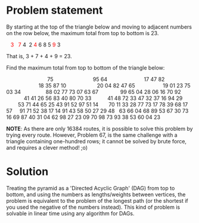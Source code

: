# Problem statement
By starting at the top of the triangle below and moving to adjacent numbers on the row below, the maximum total from top to bottom is 23.

&nbsp;<span style="color:red">&nbsp;&nbsp;3</span>
&nbsp;<span style="color:red">&nbsp;7</span> 4
&nbsp;2 <span style="color:red">4</span> 6
8 5 <span style="color:red">9</span> 3

That is, 3 + 7 + 4 + 9 = 23.

Find the maximum total from top to bottom of the triangle below:

&nbsp;&nbsp;&nbsp;&nbsp;&nbsp;&nbsp;&nbsp;&nbsp;&nbsp;&nbsp;&nbsp;&nbsp;&nbsp;&nbsp;&nbsp;&nbsp;&nbsp;&nbsp;&nbsp;&nbsp;&nbsp;&nbsp;&nbsp;&nbsp;&nbsp;&nbsp;&nbsp;&nbsp;75
&nbsp;&nbsp;&nbsp;&nbsp;&nbsp;&nbsp;&nbsp;&nbsp;&nbsp;&nbsp;&nbsp;&nbsp;&nbsp;&nbsp;&nbsp;&nbsp;&nbsp;&nbsp;&nbsp;&nbsp;&nbsp;&nbsp;&nbsp;&nbsp;&nbsp;&nbsp;95 64
&nbsp;&nbsp;&nbsp;&nbsp;&nbsp;&nbsp;&nbsp;&nbsp;&nbsp;&nbsp;&nbsp;&nbsp;&nbsp;&nbsp;&nbsp;&nbsp;&nbsp;&nbsp;&nbsp;&nbsp;&nbsp;&nbsp;&nbsp;&nbsp;17 47 82
&nbsp;&nbsp;&nbsp;&nbsp;&nbsp;&nbsp;&nbsp;&nbsp;&nbsp;&nbsp;&nbsp;&nbsp;&nbsp;&nbsp;&nbsp;&nbsp;&nbsp;&nbsp;&nbsp;&nbsp;&nbsp;&nbsp;18 35 87 10
&nbsp;&nbsp;&nbsp;&nbsp;&nbsp;&nbsp;&nbsp;&nbsp;&nbsp;&nbsp;&nbsp;&nbsp;&nbsp;&nbsp;&nbsp;&nbsp;&nbsp;&nbsp;&nbsp;&nbsp;20 04 82 47 65
&nbsp;&nbsp;&nbsp;&nbsp;&nbsp;&nbsp;&nbsp;&nbsp;&nbsp;&nbsp;&nbsp;&nbsp;&nbsp;&nbsp;&nbsp;&nbsp;&nbsp;&nbsp;19 01 23 75 03 34
&nbsp;&nbsp;&nbsp;&nbsp;&nbsp;&nbsp;&nbsp;&nbsp;&nbsp;&nbsp;&nbsp;&nbsp;&nbsp;&nbsp;&nbsp;&nbsp;88 02 77 73 07 63 67
&nbsp;&nbsp;&nbsp;&nbsp;&nbsp;&nbsp;&nbsp;&nbsp;&nbsp;&nbsp;&nbsp;&nbsp;&nbsp;&nbsp;99 65 04 28 06 16 70 92
&nbsp;&nbsp;&nbsp;&nbsp;&nbsp;&nbsp;&nbsp;&nbsp;&nbsp;&nbsp;&nbsp;&nbsp;41 41 26 56 83 40 80 70 33
&nbsp;&nbsp;&nbsp;&nbsp;&nbsp;&nbsp;&nbsp;&nbsp;&nbsp;&nbsp;41 48 72 33 47 32 37 16 94 29
&nbsp;&nbsp;&nbsp;&nbsp;&nbsp;&nbsp;&nbsp;&nbsp;53 71 44 65 25 43 91 52 97 51 14
&nbsp;&nbsp;&nbsp;&nbsp;&nbsp;&nbsp;70 11 33 28 77 73 17 78 39 68 17 57
&nbsp;&nbsp;&nbsp;&nbsp;91 71 52 38 17 14 91 43 58 50 27 29 48
&nbsp;&nbsp;63 66 04 68 89 53 67 30 73 16 69 87 40 31
04 62 98 27 23 09 70 98 73 93 38 53 60 04 23

**NOTE**: As there are only 16384 routes, it is possible to solve this problem by trying every route. However, Problem 67, is the same challenge with a triangle containing one-hundred rows; it cannot be solved by brute force, and requires a clever method! ;o)

# Solution
Treating the pyramid as a 'Directed Acyclic Graph' (DAG) from top to bottom, and using the numbers as lengths/weights between vertices, the problem is equivalent to the problem of the longest path (or the shortest if you used the negative of the numbers instead).
This kind of problem is solvable in linear time using any algorithm for DAGs.